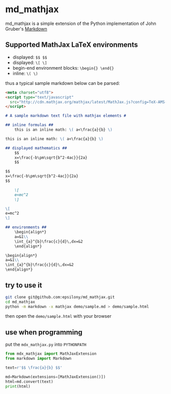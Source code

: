 # md_mathjax #

md_mathjax is a simple extension of the Python implementation of John Gruber's [Markdown](https://pypi.python.org/pypi/Markdown)

## Supported MathJax LaTeX environments ##
+ displayed: `$$ $$`
+ displayed: `\[ \]`
+ begin-end environment blocks: `\begin{} \end{}`
+ inline: `\( \)`

thus a typical sample markdown below can be parsed:
```markdown
<meta charset="utf8">
<script type="text/javascript"
  src="http://cdn.mathjax.org/mathjax/latest/MathJax.js?config=TeX-AMS-MML_HTMLorMML">
</script>

# A sample markdown text file with mathjax elements #

## inline formulas ##
    this is an inline math: \( a<\frac{a}{b} \)

this is an inline math: \( a<\frac{a}{b} \)

## displayed mathematics ##
    $$
    x=\frac{-b\pm\sqrt{b^2-4ac}}{2a}
    $$

$$
x=\frac{-b\pm\sqrt{b^2-4ac}}{2a}
$$

    \[
    e=mc^2
    \]

\[
e=mc^2
\]

## environments ##
    \begin{align*}
    a=&1\\
    \int_{a}^{b}\frac{c}{d}\,dx=&2
    \end{align*}

\begin{align*}
a=&1\\
\int_{a}^{b}\frac{c}{d}\,dx=&2
\end{align*}
```

## try to use it ##

```bash
git clone git@github.com:epsilony/md_mathjax.git
cd md_mathjax
python -m markdown -x mathjax demo/sample.md > demo/sample.html
```

then open the `demo/sample.html` with your browser

## use when programming ##
put the `mdx_mathjax.py` into `PYTHONPATH`
```python
from mdx_mathjax import MathJaxExtension
from markdown import Markdown

text=r'$$ \frac{a}{b} $$'

md=Markdown(extensions=[MathJaxExtension()])
html=md.convert(text)
print(html)
```
